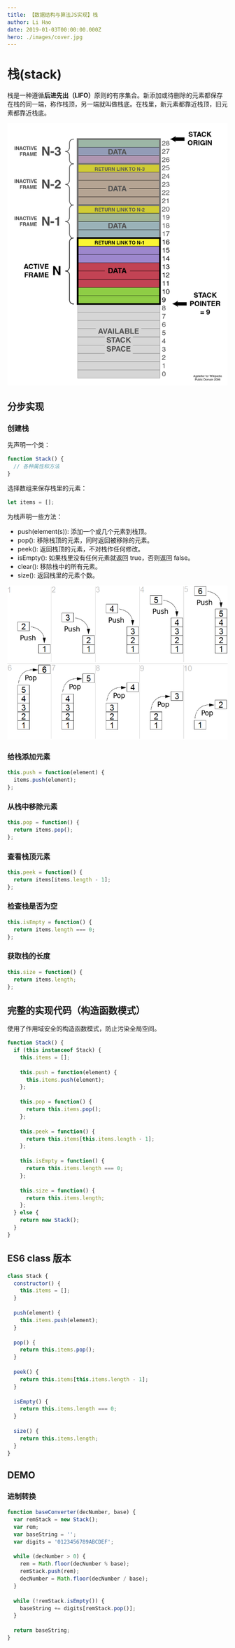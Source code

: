 ```yaml
---
title: 【数据结构与算法JS实现】栈
author: Li Hao
date: 2019-01-03T00:00:00.000Z
hero: ./images/cover.jpg
---
```


# 栈(stack)

栈是一种遵循<b>后进先出（LIFO）</b>原则的有序集合。新添加或待删除的元素都保存在栈的同一端，称作栈顶，另一端就叫做栈底。在栈里，新元素都靠近栈顶，旧元素都靠近栈底。

![栈结构示意图](./images/stack-constructor.png)

## 分步实现

### 创建栈

先声明一个类：

```javascript
function Stack() {
  // 各种属性和方法
}
```

选择数组来保存栈里的元素：

```javascript
let items = [];
```

为栈声明一些方法：

- push(element(s)): 添加一个或几个元素到栈顶。
- pop(): 移除栈顶的元素，同时返回被移除的元素。
- peek(): 返回栈顶的元素，不对栈作任何修改。
- isEmpty(): 如果栈里没有任何元素就返回 true，否则返回 false。
- clear(): 移除栈中的所有元素。
- size(): 返回栈里的元素个数。

![栈操作示意图](./images/stack-operations.png)

### 给栈添加元素

```javascript
this.push = function(element) {
  items.push(element);
};
```

### 从栈中移除元素

```javascript
this.pop = function() {
  return items.pop();
};
```

### 查看栈顶元素

```javascript
this.peek = function() {
  return items[items.length - 1];
};
```

### 检查栈是否为空

```javascript
this.isEmpty = function() {
  return items.length === 0;
};
```

### 获取栈的长度

```javascript
this.size = function() {
  return items.length;
};
```

## 完整的实现代码（构造函数模式）

使用了作用域安全的构造函数模式，防止污染全局空间。

```javascript
function Stack() {
  if (this instanceof Stack) {
    this.items = [];

    this.push = function(element) {
      this.items.push(element);
    };

    this.pop = function() {
      return this.items.pop();
    };

    this.peek = function() {
      return this.items[this.items.length - 1];
    };

    this.isEmpty = function() {
      return this.items.length === 0;
    };

    this.size = function() {
      return this.items.length;
    };
  } else {
    return new Stack();
  }
}
```

## ES6 class 版本

```javascript
class Stack {
  constructor() {
    this.items = [];
  }

  push(element) {
    this.items.push(element);
  }

  pop() {
    return this.items.pop();
  }

  peek() {
    return this.items[this.items.length - 1];
  }

  isEmpty() {
    return this.items.length === 0;
  }

  size() {
    return this.items.length;
  }
}
```

## DEMO

### 进制转换

```javascript
function baseConverter(decNumber, base) {
  var remStack = new Stack();
  var rem;
  var baseString = '';
  var digits = '0123456789ABCDEF';

  while (decNumber > 0) {
    rem = Math.floor(decNumber % base);
    remStack.push(rem);
    decNumber = Math.floor(decNumber / base);
  }

  while (!remStack.isEmpty()) {
    baseString += digits[remStack.pop()];
  }

  return baseString;
}
```
